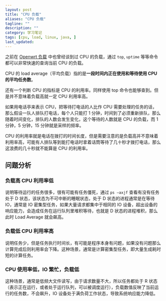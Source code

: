 ```yaml
---
layout: post
title: "CPU 负载"
aliases: "CPU 负载"
tagline: ""
description: ""
category: 学习笔记
tags: [cpu, load, linux, java, ]
last_updated:
---
```


之前在 [Openwrt 负载](/post/2017/03/openwrt-load-average.html) 中也曾经谈到过 CPU 的负载，通过 `top`, `uptime` 等等命令都可以非常快速的查询当前 CPU 的负载。

CPU 的 load average（平均负载）指的是**一段时间内正在使用和等待使用 CPU 的平均任务数**。

还有一个判断 CPU 的指标是 CPU 的利用率。同样使用 top 命令也能够查到。但是并不意味着负载高就一定 CPU 利用率高。

如果用电话亭来表示 CPU，把等待打电话的人比作 CPU 需要处理的任务的话，那么假设一队人排队打电话，每个人只能打 1 分钟，时间到了必须重新排队，那么随着时间变化，排队的人数会发生变化，这个等待的人数就是 CPU 的负载，而 1 分钟，5 分钟，15 分钟就是采样的频率。

CPU 的利用率就是电话在拨打的时间长度，但是需要注意的是负载高并不意味着利用率高，可能有人排队等到能打电话时拿着话筒等待了几十秒才拨打电话，那么这浪费的几十秒就不能算是 CPU 的利用率。

## 问题分析

### 负载高 CPU 利用率低

说明等待运行的任务很多，很有可能有任务僵死，通过 `ps –axjf` 查看有没有任务处于 D 状态，该状态为不可中断的睡眠状态，处于 D 状态的进程通常是在等待 IO，通常是 IO 密集型任务，如果大量请求都集中于相同的 IO 设备，超出设备的响应能力，会造成任务在运行队列里堆积等待，也就是 D 状态的进程堆积，那么此时 Load Average 就会飙高。

### 负载低 CPU 利用率高
说明任务少，但是任务执行时间长，有可能是程序本身有问题，如果没有问题那么计算完成后则利用率会下降。这种场景，通常是计算密集型任务，即大量生成耗时短的计算任务。

### CPU 使用率低，IO 繁忙，负载低

这种场景，通常是低频大文件读写，由于请求数量不大，所以任务都处于 R 状态（表示正在运行，或者处于运行队列，可以被调度运行），负载数值反映了当前运行的任务数，不会飙升，IO 设备处于满负荷工作状态，导致系统响应能力降低。


